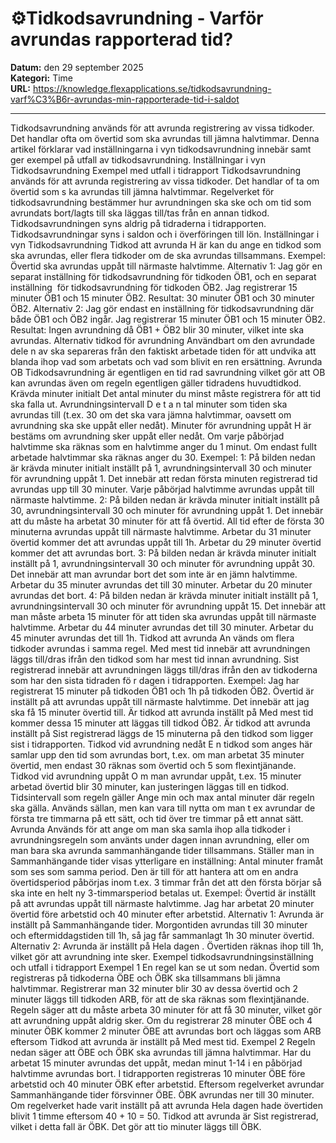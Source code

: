 # ⚙️Tidkodsavrundning - Varför avrundas rapporterad tid?

**Datum:** den 29 september 2025  
**Kategori:** Time  
**URL:** https://knowledge.flexapplications.se/tidkodsavrundning-varf%C3%B6r-avrundas-min-rapporterade-tid-i-saldot

---

Tidkodsavrundning används för att avrunda registrering av vissa tidkoder. Det handlar ofta om övertid som ska avrundas till jämna halvtimmar.
Denna artikel förklarar vad inställningarna i vyn tidkodsavrundning innebär samt ger exempel på utfall av tidkodsavrundning.
Inställningar i vyn Tidkodsavrundning
Exempel med utfall i tidrapport
Tidkodsavrundning används för att avrunda registrering av vissa tidkoder.
Det handlar of
ta om övertid som s
ka avrundas till jämna halvtimmar. Regelverket för tidkodsavrundning bestämmer hur avrundningen ska ske och om tid som avrundats bort/lagts till ska läggas till/tas från en annan tidkod.
Tidkodsavrundningen syns aldrig på tidraderna i tidrapporten. Tidkodsavrundningar syns i saldon och i överföringen till lön.
Inställningar i vyn Tidkodsavrundning
Tidkod att avrunda
H
är kan du ange en tidkod som ska avrundas, eller flera tidkoder om de ska avrundas tillsammans.
Exempel:
Övertid ska avrundas uppåt till närmaste halvtimme.
Alternativ 1:
Jag gör en separat inställning för tidkodsavrundning för tidkoden ÖB1, och en separat inställning  för tidkodsavrundning för tidkoden ÖB2.
Jag registrerar 15 minuter ÖB1 och 15 minuter ÖB2.
Resultat: 30 minuter ÖB1 och 30 minuter ÖB2.
Alternativ 2:
Jag gör endast en inställning för tidkodsavrundning där både ÖB1 och ÖB2 ingår.
Jag registrerar 15 minuter ÖB1 och 15 minuter ÖB2.
Resultat: Ingen avrundning då ÖB1 + ÖB2 blir 30 minuter, vilket inte ska avrundas.
Alternativ tidkod för avrundning
Användbart om den avrundade dele
n av ska separeras från den faktiskt arbetade tiden för att undvika att blanda ihop vad som arbetats och vad som blivit en ren ersättning.
Avrunda OB
Tidkodsavrundning är egentligen en tid
rad
savrundning vilket gör att OB kan avrundas även om regeln egentligen gäller tidradens huvudtidkod.
Krävda minuter initialt
Det antal minuter du minst måste registrera för att tid ska falla ut.
Avrundningsintervall
D
e
t
a
n
tal minuter som
tiden ska avrundas till (t.ex. 30 om det ska vara jämna halvtimmar, oavsett om avrundning ska ske uppåt eller nedåt).
Minuter för avrundning uppåt
H
är bestäms om avrundning sker uppåt eller nedåt. Om varje påbörjad halvtimme ska räknas som en halvtimme anger du 1 minut. Om endast fullt arbetade halvtimmar ska räknas anger du 30.
Exempel:
1: På bilden nedan är krävda minuter initialt inställt på 1, avrundningsintervall 30 och minuter för avrundning uppåt 1. Det innebär att redan första minuten registrerad tid avrundas upp till 30 minuter. Varje påbörjad halvtimme avrundas uppåt till närmaste halvtimme.
2: På bilden nedan är krävda minuter initialt inställt på 30, avrundningsintervall 30 och minuter för avrundning uppåt 1. Det innebär att du måste ha arbetat 30 minuter för att få övertid. All tid efter de första 30 minuterna avrundas uppåt till närmaste halvtimme.
Arbetar du 31 minuter övertid kommer det att avrundas uppåt till 1h.
Arbetar du 29 minuter övertid kommer det att avrundas bort.
3: På bilden nedan är krävda minuter initialt inställt på 1, avrundningsintervall 30 och minuter för avrundning uppåt 30. Det innebär att man avrundar bort det som inte är en jämn halvtimme.
Arbetar du 35 minuter avrundas det till 30 minuter.
Arbetar du 20 minuter avrundas det bort.
4: På bilden nedan är krävda minuter initialt inställt på 1, avrundningsintervall 30 och minuter för avrundning uppåt 15. Det innebär att man måste arbeta 15 minuter för att tiden ska avrundas uppåt till närmaste halvtimme.
Arbetar du 44 minuter avrundas det till 30 minuter.
Arbetar du 45 minuter avrundas det till 1h.
Tidkod att avrunda
An
vänds om flera tidkoder avrundas i samma regel.
Med mest tid
innebär att avrundningen läggs till/dras ifrån den tidkod som har mest tid innan avrundning.
Sist registrerad
innebär att avrundningen läggs till/dras ifrån den av tidkoderna som har den sista tidraden fö
r dagen i tidrapporten.
Exempel:
Jag har registrerat 15 minuter på tidkoden ÖB1 och 1h på tidkoden ÖB2. Övertid är inställt på att avrundas uppåt till närmaste halvtimme. Det innebär att jag ska få 15 minuter övertid till.
Är tidkod att avrunda inställt på
Med mest tid
kommer
dessa 15 minuter att läggas till tidkod ÖB2.
Är tidkod att avrunda inställt på
Sist registrerad
läggs de 15 minuterna på den tidkod som ligger sist i tidrapporten.
Tidkod vid avrundning nedåt
E
n tidkod som anges här samlar upp den tid som avrundas bort, t.ex. om man arbetat 35 minuter övertid, men endast 30 räknas som övertid och 5 som flexintjänande.
Tidkod vid avrundning uppåt
O
m man avrundar uppåt, t.ex. 15 minuter arbetad övertid blir 30 minuter, kan justeringen läggas till en tidkod.
Tidsintervall som regeln gäller
Ange min och max antal minuter där regeln ska gälla. Används sällan, men kan vara till nytta om man t ex avrundar de första tre timmarna på ett sätt, och tid över tre timmar på ett annat sätt.
Avrunda
Används för att ange om man ska samla ihop alla tidkoder i avrundningsregeln som använts under dagen innan avrundning, eller om man bara ska avrunda sammanhängande tider tillsammans.
Ställer man in
Sammanhängande tider
visas ytterligare en inställning:
Antal minuter framåt som ses som samma period.
Den är till för att hantera att om en andra övertidsperiod påbörjas inom t.ex. 3 timmar från det att den första börjar så ska inte en helt ny 3-timmarsperiod betalas ut.
Exempel:
Övertid är inställt på att avrundas uppåt till närmaste halvtimme.
Jag har arbetat 20 minuter övertid före arbetstid och 40 minuter efter arbetstid.
Alternativ 1:
Avrunda är inställt på
Sammanhängande tider.
Morgontiden avrundas till 30 minuter och eftermiddagstiden till 1h, så jag får sammanlagt 1h 30 minuter övertid.
Alternativ 2:
Avrunda är inställt på
Hela dagen
.
Övertiden räknas ihop till 1h, vilket gör att avrundning inte sker.
Exempel tidkodsavrundningsinställning och utfall i tidrapport
Exempel 1
En regel kan se ut som nedan. Övertid som registreras på tidkoderna ÖBE och ÖBK ska tillsammans bli jämna halvtimmar. Registrerar man 32 minuter blir 30 av dessa övertid och 2 minuter läggs till tidkoden ARB, för att de ska räknas som flexintjänande.
Regeln säger att du måste arbeta 30 minuter för att få 30 minuter, vilket gör att avrundning uppåt aldrig sker.
Om du registrerar 28 minuter ÖBE och 4 minuter ÖBK kommer 2 minuter ÖBE att avrundas bort och läggas som ARB eftersom Tidkod att avrunda är inställt på Med mest tid.
Exempel 2
Regeln nedan säger att ÖBE och ÖBK ska avrundas till jämna halvtimmar. Har du arbetat 15 minuter avrundas det uppåt, medan minut 1-14 i en påbörjad halvtimme avrundas bort.
I tidrapporten registreras 10 minuter ÖBE före arbetstid och 40 minuter ÖBK efter arbetstid.
Eftersom regelverket avrundar
Sammanhängande tider
försvinner ÖBE. ÖBK avrundas ner till 30 minuter.
Om regelverket hade varit inställt på att avrunda
Hela dagen
hade övertiden blivit 1 timme eftersom 40 + 10 = 50.
Tidkod att avrunda är
Sist registrerad,
vilket i detta fall är ÖBK. Det gör att tio minuter läggs till ÖBK.
